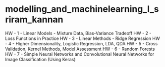 # modelling_and_machinelearning_I_sriram_kannan

HW - 1 - Linear Models - Mixture Data, Bias-Variance Tradeoff 
HW - 2 - Loss Functions in Practice
HW - 3 - Linear Methods - Ridge Regression
HW - 4 - Higher Dimensionality, Logistic Regression, LDA, QDA
HW - 5 - Cross Validation, Kernel Methods, Model Assessment
HW - 6 - Random Forests
HW - 7 - Simple Neural Networks and Convolutional Neural Networks for Image Classification (Using Keras)
